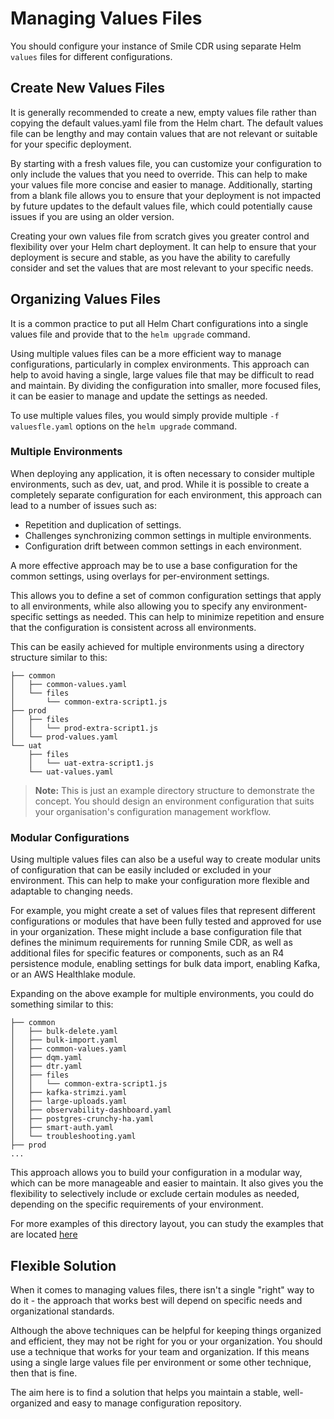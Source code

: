 # Managing Values Files
You should configure your instance of Smile CDR using separate Helm `values` files for different configurations.

## Create New Values Files
It is generally recommended to create a new, empty values file rather than copying the default values.yaml file from the Helm chart. The default values file can be lengthy and may contain values that are not relevant or suitable for your specific deployment.

By starting with a fresh values file, you can customize your configuration to only include the values that you need to override. This can help to make your values file more concise and easier to manage. Additionally, starting from a blank file allows you to ensure that your deployment is not impacted by future updates to the default values file, which could potentially cause issues if you are using an older version.

Creating your own values file from scratch gives you greater control and flexibility over your Helm chart deployment. It can help to ensure that your deployment is secure and stable, as you have the ability to carefully consider and set the values that are most relevant to your specific needs.

## Organizing Values Files
It is a common practice to put all Helm Chart configurations into a single values file and provide that to the `helm upgrade` command.

Using multiple values files can be a more efficient way to manage configurations, particularly in complex environments. This approach can help to avoid having a single, large values file that may be difficult to read and maintain. By dividing the configuration into smaller, more focused files, it can be easier to manage and update the settings as needed.

To use multiple values files, you would simply provide multiple `-f valuesfle.yaml` options on the `helm upgrade` command.

### Multiple Environments
When deploying any application, it is often necessary to consider multiple environments, such as dev, uat, and prod. While it is possible to create a completely separate configuration for each environment, this approach can lead to a number of issues such as:

* Repetition and duplication of settings.
* Challenges synchronizing common settings in multiple environments.
* Configuration drift between common settings in each environment.

A more effective approach may be to use a base configuration for the common settings, using overlays for per-environment settings.

This allows you to define a set of common configuration settings that apply to all environments, while also allowing you to specify any environment-specific settings as needed. This can help to minimize repetition and ensure that the configuration is consistent across all environments.

This can be easily achieved for multiple environments using a directory structure similar to this:

```
├── common
│   ├── common-values.yaml
│   └── files
│       └── common-extra-script1.js
├── prod
│   ├── files
│   │   └── prod-extra-script1.js
│   └── prod-values.yaml
└── uat
    ├── files
    │   └── uat-extra-script1.js
    └── uat-values.yaml
```

>**Note:** This is just an example directory structure to demonstrate the concept. You should design an environment configuration that suits your organisation's configuration management workflow.

### Modular Configurations
Using multiple values files can also be a useful way to create modular units of configuration that can be easily included or excluded in your environment. This can help to make your configuration more flexible and adaptable to changing needs.

For example, you might create a set of values files that represent different configurations or modules that have been fully tested and approved for use in your organization. These might include a base configuration file that defines the minimum requirements for running Smile CDR, as well as additional files for specific features or components, such as an R4 persistence module, enabling settings for bulk data import, enabling Kafka, or an AWS Healthlake module.

Expanding on the above example for multiple environments, you could do something similar to this:

```
├── common
│   ├── bulk-delete.yaml
│   ├── bulk-import.yaml
│   ├── common-values.yaml
│   ├── dqm.yaml
│   ├── dtr.yaml
│   ├── files
│   │   └── common-extra-script1.js
│   ├── kafka-strimzi.yaml
│   ├── large-uploads.yaml
│   ├── observability-dashboard.yaml
│   ├── postgres-crunchy-ha.yaml
│   ├── smart-auth.yaml
│   └── troubleshooting.yaml
├── prod
...
```

This approach allows you to build your configuration in a modular way, which can be more manageable and easier to maintain. It also gives you the flexibility to selectively include or exclude certain modules as needed, depending on the specific requirements of your environment.

For more examples of this directory layout, you can study the examples that are located [here](https://gitlab.com/smilecdr-public/smile-dh-helm-charts/-/tree/main/examples/helm/values-directories)

## Flexible Solution
When it comes to managing values files, there isn't a single "right" way to do it - the approach that works best will depend on specific needs and organizational standards.

Although the above techniques can be helpful for keeping things organized and efficient, they may not be right for you or your organization. You should use a technique that works for your team and organization. If this means using a single large values file per environment or some other technique, then that is fine.

The aim here is to find a solution that helps you maintain a stable, well-organized and easy to manage configuration repository.
